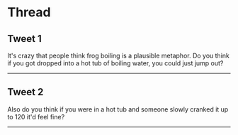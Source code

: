 # Thread

## Tweet 1

It's crazy that people think frog boiling is a plausible metaphor. Do you think if you got dropped into a hot tub of boiling water, you could just jump out?

---

## Tweet 2

Also do you think if you were in a hot tub and someone slowly cranked it up to 120 it'd feel fine?

---

